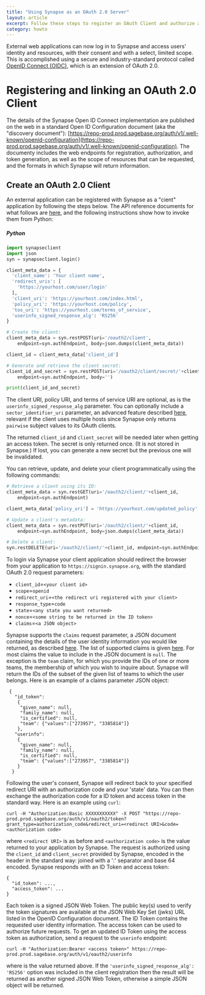 ```yaml
---
title: "Using Synapse as an OAuth 2.0 Server"
layout: article
excerpt: Follow these steps to register an OAuth Client and authorize access to Synapse.
category: howto
---
```


<style>
#image {
    width: 100%;
}
#imageSmall {
    width: 40%;
}
</style>

External web applications can now log in to Synapse and access users' identity and resources, with their consent and with a select, limited scope.  This is accomplished using a secure and industry-standard protocol called [OpenID Connect (OIDC)](https://openid.net/specs/openid-connect-core-1_0.html), which is an extension of OAuth 2.0.


# Registering and linking an OAuth 2.0 Client
The details of the Synapse Open ID Connect implementation are published on the web in a standard Open ID Configuration document (aka the "discovery document"): [https://repo-prod.prod.sagebase.org/auth/v1/.well-known/openid-configuration](https://repo-prod.prod.sagebase.org/auth/v1/.well-known/openid-configuration).  The documenty includes the web endpoints for registration, authorization, and token generation, as well as the scope of resources that can be requested, and the formats in which Synapse will return information.

## Create an OAuth 2.0 Client
An external application can be registered with Synapse as a "cient" application by following the steps below.   The API reference documents for what follows are [here](https://docs.synapse.org/rest/#org.sagebionetworks.auth.OpenIDConnectController), and the following instructions show how to invoke them from Python:


##### Python

```python
import synapseclient
import json
syn = synapseclient.login()

client_meta_data = {
  'client_name': 'Your client name',
  'redirect_uris': [
    'https://yourhost.com/user/login'
  ],
  'client_uri': 'https://yourhost.com/index.html',
  'policy_uri': 'https://yourhost.com/policy',
  'tos_uri': 'https://yourhost.com/terms_of_service',
  'userinfo_signed_response_alg': 'RS256'
}

# Create the client:
client_meta_data = syn.restPOST(uri='/oauth2/client', 
	endpoint=syn.authEndpoint, body=json.dumps(client_meta_data))

client_id = client_meta_data['client_id']

# Generate and retrieve the client secret:
client_id_and_secret = syn.restPOST(uri='/oauth2/client/secret/'+client_id, 
	endpoint=syn.authEndpoint, body='')

print(client_id_and_secret)
```

The client URI, policy URI, and terms of service URI are optional, as is the `userinfo_signed_response_alg` parameter. You can optionally include a `sector_identifier_uri` parameter, an advanced feature described [here](https://openid.net/specs/openid-connect-registration-1_0.html#SectorIdentifierValidation), relevant if the client uses multiple hosts since Synapse only returns `pairwise` subject values to its OAuth clients.


The returned `client_id` and `client_secret` will be needed later when getting an access token. The secret is only returned once. (It is not stored in Synapse.)  If lost, you can generate a new secret but the previous one will be invalidated.

You can retrieve, update, and delete your client programmatically using the following commands:

```python
# Retrieve a client using its ID:
client_meta_data = syn.restGET(uri='/oauth2/client/'+client_id, 
	endpoint=syn.authEndpoint)

client_meta_data['policy_uri'] = 'https://yourhost.com/updated_policy'

# Update a client's metadata:
client_meta_data = syn.restPUT(uri='/oauth2/client/'+client_id, 
	endpoint=syn.authEndpoint, body=json.dumps(client_meta_data))

# Delete a client:
syn.restDELETE(uri='/oauth2/client/'+client_id, endpoint=syn.authEndpoint)

```

To login via Synapse your client application should redirect the browser from your application to `https://signin.synapse.org`, with the standard OAuth 2.0 request parameters:

- `client_id`=`<your client id>`
- `scope`=`openid`
- `redirect_uri`=`<the redirect uri registered with your client>`
- `response_type`=`code`
- `state`=`<any state you want returned>`
- `nonce`=`<some string to be returned in the ID token>`
- `claims`=`<a JSON object>`

Synapse supports the `claims` request parameter, a JSON document containing the details of the user identity information you would like returned, as described [here](https://openid.net/specs/openid-connect-core-1_0.html#ClaimsParameter). The list of supported claims is given [here](https://docs.synapse.org/rest/org/sagebionetworks/repo/model/oauth/OIDCClaimName.html). For most claims the value to include in the JSON document is `null`. The exception is the `team` claim, for which you provide the IDs of one or more teams, the membership of which you wish to inquire about. Synapse will return the IDs of the subset of the given list of teams to which the user belongs. Here is an example of a claims parameter JSON object:

```
 {
   "id_token":
    {
     "given_name": null,
     "family_name": null,
     "is_certified": null,
     "team": {"values":["273957", "3385814"]}
    },
   "userinfo":
    {
     "given_name": null,
     "family_name": null,
     "is_certified": null,
     "team": {"values":["273957", "3385814"]}
    }
  }
```

Following the user's consent, Synapse will redirect back to your specified redirect URI with an authorization code and your 'state' data. You can then exchange the authorization code for a ID token and access token in the standard way. Here is an example using `curl`:

```
curl -H "Authorization:Basic XXXXXXXXXXX" -X POST "https://repo-prod.prod.sagebase.org/auth/v1/oauth2/token?grant_type=authorization_code&redirect_uri=<redirect URI>&code=<authorization code>

```
where `<redirect URI>` is as before and `<authorization code>` is the value returned to your application by Synapse. The request is authorized using the `client_id` and `client_secret` provided by Synapse, encoded in the header in the standard way: joined with a ':' separator and base 64 encoded. Synapse responds with an ID Token and access token:


```
{
  "id_token": ...,
  "access_token": ...
}
```

Each token is a signed JSON Web Token. The public key(s) used to verify the token signatures are available at the JSON Web Key Set (jwks) URL listed in the OpenID Configuration document. The ID Token contains the requested user identity information. The access token can be used to authorize future requests. To get an updated ID Token using the access token as authorization, send a request to the `userinfo` endpoint:

```
curl -H "Authorization:Bearer <access token>" https://repo-prod.prod.sagebase.org/auth/v1/oauth2/userinfo

```

where <access token> is the value returned above. If the `'userinfo_signed_response_alg': 'RS256'` option was included in the client registration then the result will be returned as another signed JSON Web Token, otherwise a simple JSON object will be returned.




